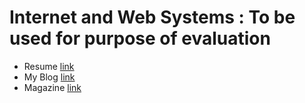 # Internet and Web Systems : To be used for purpose of evaluation
* Resume [link](https://pranjalmathur.github.io/Internet_and_Web-Systems/Assignment1-Resume/Resume.html)
* My Blog [link](https://pranjalmathur.github.io/Internet_and_Web-Systems/Assignment2/blog.html)
* Magazine [link](https://pranjalmathur.github.io/Internet_and_Web-Systems/Assignment2-Magazine/Magazine.html)
